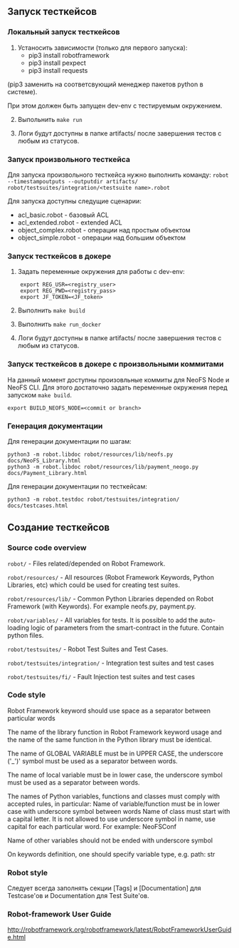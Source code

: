 ## Запуск тесткейсов

### Локальный запуск тесткейсов

1. Устаносить зависимости (только для первого запуска):
    - pip3 install robotframework
    - pip3 install pexpect
    - pip3 install requests

(pip3 заменить на соответсвующий менеджер пакетов python в системе).

При этом должен быть запущен dev-env с тестируемым окружением.

2. Выпольнить `make run`

3. Логи будут доступны в папке artifacts/ после завершения тестов с любым из статусов.

### Запуск произвольного тесткейса

Для запуска произвольного тесткейса нужно выполнить команду:
`robot --timestampoutputs --outputdir artifacts/ robot/testsuites/integration/<testsuite name>.robot `

Для запуска доступны следущие сценарии:
 * acl_basic.robot - базовый ACL
 * acl_extended.robot - extended ACL
 * object_complex.robot - операции над простым объектом
 * object_simple.robot - операции над большим объектом

### Запуск тесткейсов в докере

1. Задать переменные окружения для работы с dev-env:
```
    export REG_USR=<registry_user>
    export REG_PWD=<registry_pass>
    export JF_TOKEN=<JF_token>
```

2. Выполнить `make build`

3. Выполнить `make run_docker`

4. Логи будут доступны в папке artifacts/ после завершения тестов с любым из статусов.

### Запуск тесткейсов в докере с произвольными коммитами

На данный момент доступны произовльные коммиты для NeoFS Node и NeoFS CLI.
Для этого достаточно задать переменные окружения перед запуском `make build`.
```
export BUILD_NEOFS_NODE=<commit or branch>
```

### Генерация документации

Для генерации документации по шагам:
```
python3 -m robot.libdoc robot/resources/lib/neofs.py docs/NeoFS_Library.html
python3 -m robot.libdoc robot/resources/lib/payment_neogo.py docs/Payment_Library.html
```

Для генерации документации по тесткейсам:
```
python3 -m robot.testdoc robot/testsuites/integration/ docs/testcases.html
```

## Создание тесткейсов

### Source code overview

`robot/` - Files related/depended on Robot Framework.

`robot/resources/` - All resources (Robot Framework Keywords, Python Libraries, etc) which could be used for creating test suites.

`robot/resources/lib/` - Common Python Libraries depended on Robot Framework (with Keywords). For example neofs.py, payment.py.

`robot/variables/` - All variables for tests. It is possible to add the auto-loading logic of parameters from the smart-contract in the future. Contain python files.

`robot/testsuites/` - Robot Test Suites and Test Cases.

`robot/testsuites/integration/` - Integration test suites and test cases

`robot/testsuites/fi/` - Fault Injection test suites and test cases

### Code style

Robot Framework keyword should use space as a separator between particular words

The name of the library function in Robot Framework keyword usage and the name of the same function in the Python library must be identical.

The name of GLOBAL VARIABLE must be in UPPER CASE, the underscore ('_')' symbol must be used as a separator between words.

The name of local variable must be in lower case, the underscore symbol must be used as a separator between words.

The names of Python variables, functions and classes must comply with accepted rules, in particular:
Name of variable/function must be in lower case with underscore symbol between words
Name of class must start with a capital letter. It is not allowed to use underscore symbol in name, use capital for each particular word.
For example: NeoFSConf

Name of other variables should not be ended with underscore symbol

On keywords definition, one should specify variable type, e.g. path: str

### Robot style

Следует всегда заполнять секции [Tags] и [Documentation] для Testcase'ов и Documentation для Test Suite'ов.

### Robot-framework User Guide

http://robotframework.org/robotframework/latest/RobotFrameworkUserGuide.html